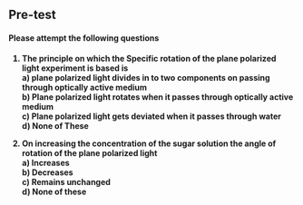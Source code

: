 ## <b> Pre-test
#### Please attempt the following questions

1) The principle on which the Specific rotation of the plane polarized light experiment is based is<br>
a) plane polarized light divides in to two components on passing through optically active medium <br>
<b>b) Plane polarized light rotates when it passes through optically active medium<br></b>
c) Plane polarized light gets deviated when it passes through water<br>
d) None of These <br>

2) On increasing the concentration of the sugar solution the angle of rotation of the plane polarized light<br>
<b>a) Increases<br></b>
b) Decreases<br>
c) Remains unchanged<br>
d) None of these<br>


